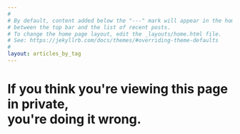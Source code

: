 ```yaml
---
#
# By default, content added below the "---" mark will appear in the home page
# between the top bar and the list of recent posts.
# To change the home page layout, edit the _layouts/home.html file.
# See: https://jekyllrb.com/docs/themes/#overriding-theme-defaults
#
layout: articles_by_tag
---
```


<div class="hero">
<h1 class="snippets-heading">If you think you're viewing this page in private,<br>you're doing it wrong.</h1> 
</div>
